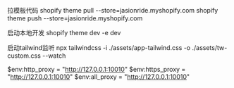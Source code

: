拉模板代码 
shopify theme pull --store=jasionride.myshopify.com
shopify theme push --store=jasionride.myshopify.com

启动本地开发
shopify theme dev -e dev

启动tailwind监听
npx tailwindcss -i ./assets/app-tailwind.css -o ./assets/tw-custom.css --watch

$env:http_proxy = "http://127.0.0.1:10010"
$env:https_proxy = "http://127.0.0.1:10010"
$env:all_proxy = "http://127.0.0.1:10010"
